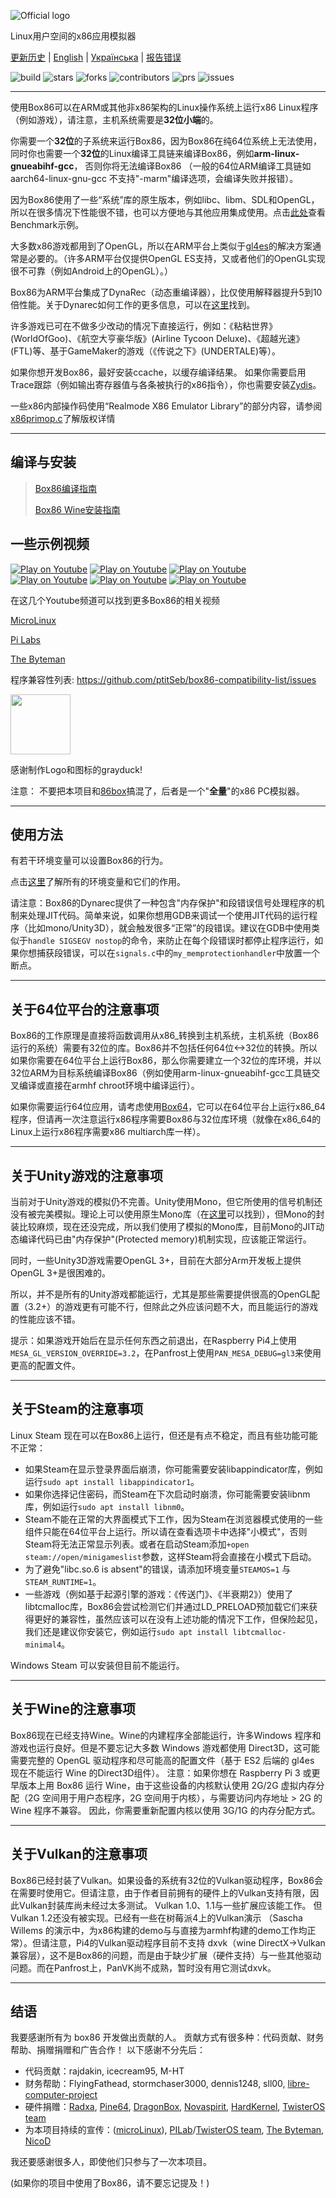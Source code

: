 ![Official logo](img/Box86Logo.png "Official Logo")

Linux用户空间的x86应用模拟器 

[更新历史](https://github.com/ptitSeb/box86/blob/master/docs/CHANGELOG.md) | [English](https://github.com/ptitSeb/box86/blob/master/docs/README.md) | [Українська](https://github.com/ptitSeb/box86/blob/main/README_UK.md) | [报告错误](https://github.com/ptitSeb/box86/issues/new)

![build](https://app.travis-ci.com/ptitSeb/box86.svg?branch=master) ![stars](https://img.shields.io/github/stars/ptitSeb/box86) ![forks](https://img.shields.io/github/forks/ptitSeb/box86) ![contributors](https://img.shields.io/github/contributors/ptitSeb/box86) ![prs](https://img.shields.io/github/issues-pr/ptitSeb/box86) ![issues](https://img.shields.io/github/issues/ptitSeb/box86)

----

使用Box86可以在ARM或其他非x86架构的Linux操作系统上运行x86 Linux程序（例如游戏），请注意，主机系统需要是**32位小端**的。

你需要一个**32位**的子系统来运行Box86，因为Box86在纯64位系统上无法使用，同时你也需要一个**32位**的Linux编译工具链来编译Box86，例如**arm-linux-gnueabihf-gcc**， 否则你将无法编译Box86 （一般的64位ARM编译工具链如 aarch64-linux-gnu-gcc 不支持"-marm"编译选项，会编译失败并报错）。

因为Box86使用了一些“系统”库的原生版本，例如libc、libm、SDL和OpenGL，所以在很多情况下性能很不错，也可以方便地与其他应用集成使用。点击[此处](https://box86.org/index.php/2021/06/game-performances/)查看Benchmark示例。

大多数x86游戏都用到了OpenGL，所以在ARM平台上类似于[gl4es](https://github.com/ptitSeb/gl4es)的解决方案通常是必要的。（许多ARM平台仅提供OpenGL ES支持，又或者他们的OpenGL实现很不可靠（例如Android上的OpenGL）。）

Box86为ARM平台集成了DynaRec（动态重编译器），比仅使用解释器提升5到10倍性能。关于Dynarec如何工作的更多信息，可以在[这里](https://box86.org/2021/07/inner-workings-a-high%e2%80%91level-view-of-box86-and-a-low%e2%80%91level-view-of-the-dynarec/)找到。

许多游戏已可在不做多少改动的情况下直接运行，例如：《粘粘世界》(WorldOfGoo)、《航空大亨豪华版》(Airline Tycoon Deluxe)、《超越光速》(FTL)等、基于GameMaker的游戏（《传说之下》(UNDERTALE)等）。

如果你想开发Box86，最好安装ccache，以缓存编译结果。
如果你需要启用Trace跟踪（例如输出寄存器值与各条被执行的x86指令），你也需要安装[Zydis](https://github.com/zyantific/zydis)。

一些x86内部操作码使用“Realmode X86 Emulator Library”的部分内容，请参阅[x86primop.c](../src/emu/x86primop.c)了解版权详情 

----

编译与安装
----
> [Box86编译指南](COMPILE.md)
> 
> [Box86 Wine安装指南](X86WINE.md)

一些示例视频
----

[![Play on Youtube](https://img.youtube.com/vi/bLt0hMoFDLk/3.jpg)](https://www.youtube.com/watch?v=bLt0hMoFDLk) [![Play on Youtube](https://img.youtube.com/vi/MM7kWYts7IA/3.jpg)](https://www.youtube.com/watch?v=MM7kWYts7IA) [![Play on Youtube](https://img.youtube.com/vi/8hr71S029Hg/1.jpg)](https://www.youtube.com/watch?v=8hr71S029Hg) [![Play on Youtube](https://img.youtube.com/vi/B4YN37z3-ws/1.jpg)](https://www.youtube.com/watch?v=B4YN37z3-ws) [![Play on Youtube](https://img.youtube.com/vi/xk8Q30mxqPg/1.jpg)](https://www.youtube.com/watch?v=xk8Q30mxqPg) [![Play on Youtube](https://img.youtube.com/vi/_QMRMVvYrqU/1.jpg)](https://www.youtube.com/watch?v=_QMRMVvYrqU)

在这几个Youtube频道可以找到更多Box86的相关视频

[MicroLinux](https://www.youtube.com/channel/UCwFQAEj1lp3out4n7BeBatQ)

[Pi Labs](https://www.youtube.com/channel/UCgfQjdc5RceRlTGfuthBs7g)

[The Byteman](https://www.youtube.com/channel/UCEr8lpIJ3B5Ctc5BvcOHSnA)

程序兼容性列表: https://github.com/ptitSeb/box86-compatibility-list/issues

<img src="img/Box86Icon.png" width="96" height="96">

感谢制作Logo和图标的grayduck!

注意：
不要把本项目和[86box](https://github.com/86Box/86Box)搞混了，后者是一个"**全量**"的x86 PC模拟器。

----

使用方法
----

有若干环境变量可以设置Box86的行为。

点击[这里](USAGE.md)了解所有的环境变量和它们的作用。

请注意：Box86的Dynarec提供了一种包含"内存保护"和段错误信号处理程序的机制来处理JIT代码。简单来说，如果你想用GDB来调试一个使用JIT代码的运行程序（比如mono/Unity3D），就会触发很多“正常”的段错误。建议在GDB中使用类似于`handle SIGSEGV nostop`的命令，来防止在每个段错误时都停止程序运行，如果你想捕获段错误，可以在`signals.c`中的`my_memprotectionhandler`中放置一个断点。

----

关于64位平台的注意事项
----

Box86的工作原理是直接将函数调用从x86_转换到主机系统，主机系统（Box86运行的系统）需要有32位的库。Box86并不包括任何64位<->32位的转换。所以如果你需要在64位平台上运行Box86，那么你需要建立一个32位的库环境，并以32位ARM为目标系统编译Box86（例如使用arm-linux-gnueabihf-gcc工具链交叉编译或直接在armhf chroot环境中编译运行）。

如果你需要运行64位应用，请考虑使用[Box64](https://github.com/ptitSeb/box64)，它可以在64位平台上运行x86_64程序，但请再一次注意运行x86程序需要Box86与32位库环境（就像在x86_64的Linux上运行x86程序需要x86 multiarch库一样）。

----

关于Unity游戏的注意事项
----

当前对于Unity游戏的模拟仍不完善。Unity使用Mono，但它所使用的信号机制还没有被完美模拟。理论上可以使用原生Mono库（在[这里](https://github.com/Unity-Technologies/mono)可以找到），但Mono的封装比较麻烦，现在还没完成，所以我们使用了模拟的Mono库，目前Mono的JIT动态编译代码已由"内存保护"(Protected memory)机制实现，应该能正常运行。

同时，一些Unity3D游戏需要OpenGL 3+，目前在大部分Arm开发板上提供OpenGL 3+是很困难的。

所以，并不是所有的Unity游戏都能运行，尤其是那些需要提供很高的OpenGL配置（3.2+）的游戏更有可能不行，但除此之外应该问题不大，而且能运行的游戏的性能应该不错。

提示：如果游戏开始后在显示任何东西之前退出，在Raspberry Pi4上使用`MESA_GL_VERSION_OVERRIDE=3.2`，在Panfrost上使用`PAN_MESA_DEBUG=gl3`来使用更高的配置文件。

----

关于Steam的注意事项
----

Linux Steam 现在可以在Box86上运行，但还是有点不稳定，而且有些功能可能不正常：
- 如果Steam在显示登录界面后崩溃，你可能需要安装libappindicator库，例如运行`sudo apt install libappindicator1`。
- 如果你选择记住密码，而Steam在下次启动时崩溃，你可能需要安装libnm库，例如运行`sudo apt install libnm0`。
- Steam不能在正常的大界面模式下工作，因为Steam在浏览器模式使用的一些组件只能在64位平台上运行。所以请在查看选项卡中选择"小模式"，否则Steam将无法正常显示列表。或者在启动Steam添加`+open steam://open/minigameslist`参数，这样Steam将会直接在小模式下启动。
- 为了避免"libc.so.6 is absent"的错误，请添加环境变量`STEAMOS=1` 与 `STEAM_RUNTIME=1`。
- 一些游戏（例如基于起源引擎的游戏：《传送门》、《半衰期2》）使用了libtcmalloc库，Box86会尝试检测它们并通过LD_PRELOAD预加载它们来获得更好的兼容性，虽然应该可以在没有上述功能的情况下工作，但保险起见，我们还是建议你安装它，例如运行`sudo apt install libtcmalloc-minimal4`。

Windows Steam 可以安装但目前不能运行。

----

关于Wine的注意事项
----

Box86现在已经支持Wine。Wine的内建程序全部能运行，许多Windows 程序和游戏也运行良好。但是不要忘记大多数 Windows 游戏都使用 Direct3D，这可能需要完整的 OpenGL 驱动程序和尽可能高的配置文件（基于 ES2 后端的 gl4es 现在不能运行 Wine 的Direct3D组件）。
注意：如果你想在 Raspberry Pi 3 或更早版本上用 Box86 运行 Wine，由于这些设备的内核默认使用 2G/2G 虚拟内存分配（2G 空间用于用户态程序，2G 空间用于内核），与需要访问内存地址 > 2G 的 Wine 程序不兼容。 因此，你需要重新配置内核以使用 3G/1G 的内存分配方式。

----

关于Vulkan的注意事项
----

Box86已经封装了Vulkan。如果设备的系统有32位的Vulkan驱动程序，Box86会在需要时使用它。但请注意，由于作者目前拥有的硬件上的Vulkan支持有限，因此Vulkan封装库尚未经过太多测试。 Vulkan 1.0、1.1与一些扩展应该能工作。 但Vulkan 1.2还没有被实现。已经有一些在树莓派4上的Vulkan演示 （Sascha Willems 的演示中，为x86构建的demo与与直接为armhf构建的demo工作均正常）。但请注意，Pi4的Vulkan驱动程序目前不支持 dxvk（wine DirectX->Vulkan 兼容层），这不是Box86的问题，而是由于缺少扩展（硬件支持）与一些其他驱动问题。而在Panfrost上，PanVK尚不成熟，暂时没有用它测试dxvk。

----

结语
----

我要感谢所有为 box86 开发做出贡献的人。
贡献方式有很多种：代码贡献、财务帮助、捐赠捐赠和广告合作！
以下感谢不分先后： 
 * 代码贡献：rajdakin, icecream95, M-HT
 * 财务帮助：FlyingFathead, stormchaser3000, dennis1248, sll00, [libre-computer-project](https://libre.computer/)
 * 硬件捐赠：[Radxa](https://rockpi.org/), [Pine64](https://www.pine64.org/), [DragonBox](https://pyra-handheld.com/), [Novaspirit](https://www.youtube.com/channel/UCrjKdwxaQMSV_NDywgKXVmw), [HardKernel](https://www.hardkernel.com/), [TwisterOS team](https://twisteros.com/)
 * 为本项目持续的宣传：([microLinux](https://www.youtube.com/channel/UCwFQAEj1lp3out4n7BeBatQ)), [PILab](https://www.youtube.com/channel/UCgfQjdc5RceRlTGfuthBs7g)/[TwisterOS team](https://twisteros.com/), [The Byteman](https://www.youtube.com/channel/UCEr8lpIJ3B5Ctc5BvcOHSnA), [NicoD](https://www.youtube.com/channel/UCpv7NFr0-9AB5xoklh3Snhg)

我还要感谢很多人，即使他们只参与了一次本项目。

(如果你的项目中使用了Box86，请不要忘记提及！)
